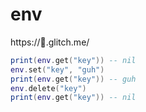 # env
https://🐛.glitch.me/

```lua
print(env.get("key")) -- nil
env.set("key", "guh")
print(env.get("key")) -- guh
env.delete("key")
print(env.get("key")) -- nil
```
